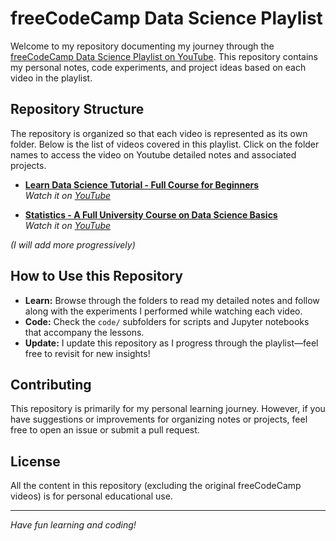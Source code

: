 # freeCodeCamp Data Science Playlist

Welcome to my repository documenting my journey through the [freeCodeCamp Data Science Playlist on YouTube](https://www.youtube.com/playlist?list=PLWKjhJtqVAblQe2CCWqV4Zy3LY01Z8aF1). This repository contains my personal notes, code experiments, and project ideas based on each video in the playlist.

## Repository Structure

The repository is organized so that each video is represented as its own folder. 
Below is the list of videos covered in this playlist. Click on the folder names  to access the video on Youtube detailed notes and associated projects.

- **[Learn Data Science Tutorial - Full Course for Beginners](./01-data-science-non-technical-overview/README.md)**  
  *Watch it on [YouTube](https://www.youtube.com/watch?v=ua-CiDNNj30&list=PLWKjhJtqVAblQe2CCWqV4Zy3LY01Z8aF1&index=1&t=1416s)*

- **[Statistics - A Full University Course on Data Science Basics](./02-statistics-ds-basics/README.md)**  
  *Watch it on [YouTube](https://www.youtube.com/watch?v=xxpc-HPKN28&list=PLWKjhJtqVAblQe2CCWqV4Zy3LY01Z8aF1&index=2&t=27s)*


*(I will add more progressively)*

## How to Use this Repository

- **Learn:** Browse through the folders to read my detailed notes and follow along with the experiments I performed while watching each video.
- **Code:** Check the `code/` subfolders for scripts and Jupyter notebooks that accompany the lessons.
- **Update:** I update this repository as I progress through the playlist—feel free to revisit for new insights!

## Contributing

This repository is primarily for my personal learning journey. However, if you have suggestions or improvements for organizing notes or projects, feel free to open an issue or submit a pull request.

## License

All the content in this repository (excluding the original freeCodeCamp videos) is for personal educational use.

---

*Have fun learning and coding!*